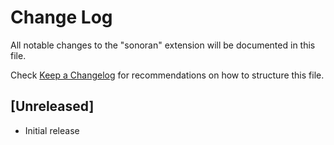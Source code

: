 # Change Log

All notable changes to the "sonoran" extension will be documented in this file.

Check [Keep a Changelog](http://keepachangelog.com/) for recommendations on how to structure this file.

## [Unreleased]

- Initial release
